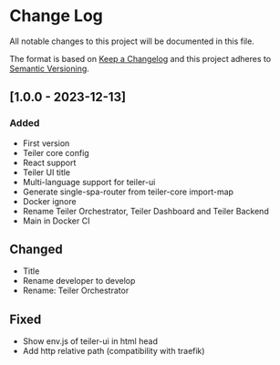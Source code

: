 # Change Log
All notable changes to this project will be documented in this file.

The format is based on [Keep a Changelog](http://keepachangelog.com/)
and this project adheres to [Semantic Versioning](http://semver.org/).

## [1.0.0 - 2023-12-13]
### Added
- First version
- Teiler core config
- React support
- Teiler UI title
- Multi-language support for teiler-ui
- Generate single-spa-router from teiler-core import-map
- Docker ignore
- Rename Teiler Orchestrator, Teiler Dashboard and Teiler Backend
- Main in Docker CI

## Changed
- Title
- Rename developer to develop
- Rename: Teiler Orchestrator

## Fixed
- Show env.js of teiler-ui in html head
- Add http relative path (compatibility with traefik)
